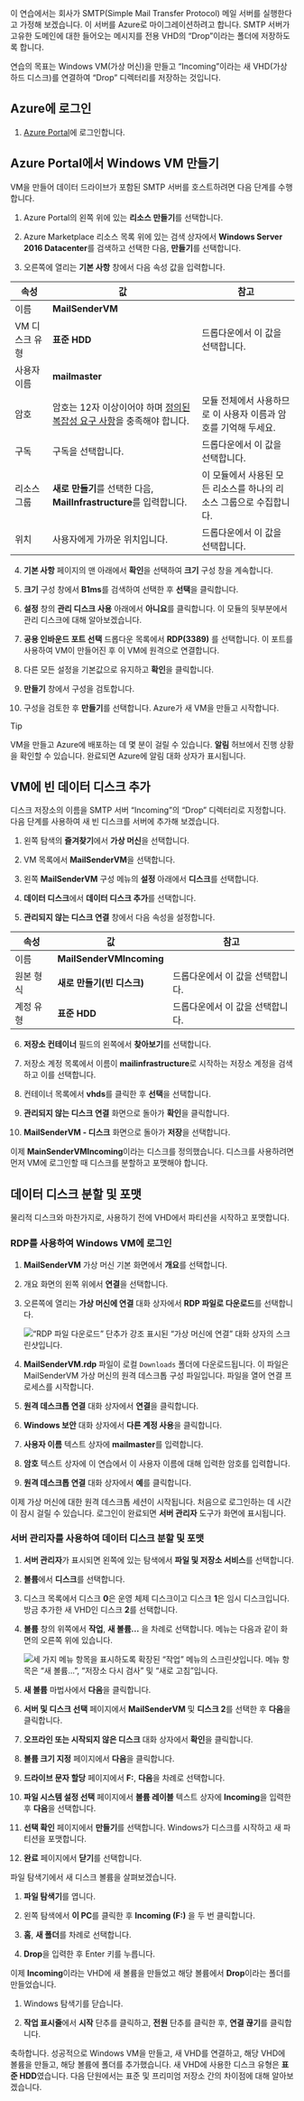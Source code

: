 이 연습에서는 회사가 SMTP(Simple Mail Transfer Protocol) 메일 서버를 실행한다고 가정해 보겠습니다. 이 서버를 Azure로 마이그레이션하려고 합니다. SMTP 서버가 고유한 도메인에 대한 들어오는 메시지를 전용 VHD의 “Drop”이라는 폴더에 저장하도록 합니다.

연습의 목표는 Windows VM(가상 머신)을 만들고 “Incoming”이라는 새 VHD(가상 하드 디스크)를 연결하여 “Drop” 디렉터리를 저장하는 것입니다.

## <a name="sign-in-to-azure"></a>Azure에 로그인
<!---TODO: Need update for sanbox?--->

1. [Azure Portal](https://portal.azure.com/?azure-portal=true)에 로그인합니다.

## <a name="create-a-windows-vm-in-the-azure-portal"></a>Azure Portal에서 Windows VM 만들기

VM을 만들어 데이터 드라이브가 포함된 SMTP 서버를 호스트하려면 다음 단계를 수행합니다.

1. Azure Portal의 왼쪽 위에 있는 **리소스 만들기**를 선택합니다.

1. Azure Marketplace 리소스 목록 위에 있는 검색 상자에서 **Windows Server 2016 Datacenter**를 검색하고 선택한 다음, **만들기**를 선택합니다.

1. 오른쪽에 열리는 **기본 사항** 창에서 다음 속성 값을 입력합니다. 


|속성  |값  |참고  |
|---------|---------|---------|
|이름     |   **MailSenderVM**      |         |
|VM 디스크 유형     |  **표준 HDD**       |   드롭다운에서 이 값을 선택합니다.      |
|사용자 이름     |  **mailmaster**       |         |
|암호     |  암호는 12자 이상이어야 하며 [정의된 복잡성 요구 사항](https://docs.microsoft.com/azure/virtual-machines/windows/faq#what-are-the-password-requirements-when-creating-a-vm)을 충족해야 합니다.       | 모듈 전체에서 사용하므로 이 사용자 이름과 암호를 기억해 두세요.         |
|구독     |  구독을 선택합니다.       |  드롭다운에서 이 값을 선택합니다.       |
|리소스 그룹     |  **새로 만들기**를 선택한 다음, **MailInfrastructure**를 입력합니다.       |  이 모듈에서 사용된 모든 리소스를 하나의 리소스 그룹으로 수집합니다.       |
|위치     |   사용자에게 가까운 위치입니다.      | 드롭다운에서 이 값을 선택합니다.        |

4. **기본 사항** 페이지의 맨 아래에서 **확인**을 선택하여 **크기** 구성 창을 계속합니다.

1. **크기** 구성 창에서 **B1ms**를 검색하여 선택한 후 **선택**을 클릭합니다.

1. **설정** 창의 **관리 디스크 사용** 아래에서 **아니요**를 클릭합니다. 이 모듈의 뒷부분에서 관리 디스크에 대해 알아보겠습니다.

1. **공용 인바운드 포트 선택** 드롭다운 목록에서 **RDP(3389)** 를 선택합니다. 이 포트를 사용하여 VM이 만들어진 후 이 VM에 원격으로 연결합니다.

1. 다른 모든 설정을 기본값으로 유지하고 **확인**을 클릭합니다.

1. **만들기** 창에서 구성을 검토합니다.

1. 구성을 검토한 후 **만들기**를 선택합니다. Azure가 새 VM을 만들고 시작합니다.

> [!TIP]
> VM을 만들고 Azure에 배포하는 데 몇 분이 걸릴 수 있습니다. **알림** 허브에서 진행 상황을 확인할 수 있습니다. 완료되면 Azure에 알림 대화 상자가 표시됩니다.

## <a name="add-an-empty-data-disk-to-our-vm"></a>VM에 빈 데이터 디스크 추가

디스크 저장소의 이름을 SMTP 서버 “Incoming”의 “Drop” 디렉터리로 지정합니다. 다음 단계를 사용하여 새 빈 디스크를 서버에 추가해 보겠습니다.

1. 왼쪽 탐색의 **즐겨찾기**에서 **가상 머신**을 선택합니다.

1. VM 목록에서 **MailSenderVM**을 선택합니다.

1. 왼쪽 **MailSenderVM** 구성 메뉴의 **설정** 아래에서 **디스크**를 선택합니다.

1. **데이터 디스크**에서 **데이터 디스크 추가**를 선택합니다.

1. **관리되지 않는 디스크 연결** 창에서 다음 속성을 설정합니다.


|속성  |값  |참고  |
|---------|---------|---------|
|이름     |   **MailSenderVMIncoming**      |         |
|원본 형식     |  **새로 만들기(빈 디스크)**       |   드롭다운에서 이 값을 선택합니다.       |
|계정 유형     |  **표준 HDD**       |  드롭다운에서 이 값을 선택합니다.        |


6. **저장소 컨테이너** 필드의 왼쪽에서 **찾아보기**를 선택합니다.

1. 저장소 계정 목록에서 이름이 **mailinfrastructure**로 시작하는 저장소 계정을 검색하고 이를 선택합니다.

1. 컨테이너 목록에서 **vhds**를 클릭한 후 **선택**을 선택합니다.

1. **관리되지 않는 디스크 연결** 화면으로 돌아가 **확인**을 클릭합니다.

1. **MailSenderVM - 디스크** 화면으로 돌아가 **저장**을 선택합니다.

이제 **MainSenderVMIncoming**이라는 디스크를 정의했습니다. 디스크를 사용하려면 먼저 VM에 로그인할 때 디스크를 분할하고 포맷해야 합니다. 

## <a name="partition-and-format-a-data-disk"></a>데이터 디스크 분할 및 포맷

물리적 디스크와 마찬가지로, 사용하기 전에 VHD에서 파티션을 시작하고 포맷합니다.

### <a name="log-into-our-windows-vm-using-rdp"></a>RDP를 사용하여 Windows VM에 로그인

1. **MailSenderVM** 가상 머신 기본 화면에서 **개요**를 선택합니다.

1. 개요 화면의 왼쪽 위에서 **연결**을 선택합니다.

1. 오른쪽에 열리는 **가상 머신에 연결** 대화 상자에서 **RDP 파일로 다운로드**를 선택합니다.

   ![“RDP 파일 다운로드” 단추가 강조 표시된 “가상 머신에 연결” 대화 상자의 스크린샷입니다.](../media-draft/download-rdp.png)

4. **MailSenderVM.rdp** 파일이 로컬 `Downloads` 폴더에 다운로드됩니다. 이 파일은 MailSenderVM 가상 머신의 원격 데스크톱 구성 파일입니다. 파일을 열어 연결 프로세스를 시작합니다.

1. **원격 데스크톱 연결** 대화 상자에서 **연결**을 클릭합니다.

1. **Windows 보안** 대화 상자에서 **다른 계정 사용**을 클릭합니다.

1. **사용자 이름** 텍스트 상자에 **mailmaster**를 입력합니다.

1. **암호** 텍스트 상자에 이 연습에서 이 사용자 이름에 대해 입력한 암호를 입력합니다. 

1. **원격 데스크톱 연결** 대화 상자에서 **예**를 클릭합니다.

이제 가상 머신에 대한 원격 데스크톱 세션이 시작됩니다. 처음으로 로그인하는 데 시간이 잠시 걸릴 수 있습니다. 로그인이 완료되면 **서버 관리자** 도구가 화면에 표시됩니다.

### <a name="partition-and-format-our-data-disk-using-server-manager"></a>서버 관리자를 사용하여 데이터 디스크 분할 및 포맷

1. **서버 관리자**가 표시되면 왼쪽에 있는 탐색에서 **파일 및 저장소 서비스**를 선택합니다.

1. **볼륨**에서 **디스크**를 선택합니다.

1. 디스크 목록에서 디스크 **0**은 운영 체제 디스크이고 디스크 **1**은 임시 디스크입니다. 방금 추가한 새 VHD인 디스크 **2**를 선택합니다.

1. **볼륨** 창의 위쪽에서 **작업**, **새 볼륨...** 을 차례로 선택합니다. 메뉴는 다음과 같이 화면의 오른쪽 위에 있습니다.

   ![세 가지 메뉴 항목을 표시하도록 확장된 “작업” 메뉴의 스크린샷입니다. 메뉴 항목은 “새 볼륨...”, “저장소 다시 검사” 및 “새로 고침”입니다.](../media-draft/tasks-menu.png)


1. **새 볼륨** 마법사에서 **다음**을 클릭합니다.

1. **서버 및 디스크 선택** 페이지에서 **MailSenderVM** 및 **디스크 2**를 선택한 후 **다음**을 클릭합니다.

1. **오프라인 또는 시작되지 않은 디스크** 대화 상자에서 **확인**을 클릭합니다.

1. **볼륨 크기 지정** 페이지에서 **다음**을 클릭합니다.

1. **드라이브 문자 할당** 페이지에서 **F:**, **다음**을 차례로 선택합니다.

1. **파일 시스템 설정 선택** 페이지에서 **볼륨 레이블** 텍스트 상자에 **Incoming**을 입력한 후 **다음**을 선택합니다.

1. **선택 확인** 페이지에서 **만들기**를 선택합니다. Windows가 디스크를 시작하고 새 파티션을 포맷합니다.

1. **완료** 페이지에서 **닫기**를 선택합니다.

파일 탐색기에서 새 디스크 볼륨을 살펴보겠습니다. 
1. **파일 탐색기**를 엽니다.

1. 왼쪽 탐색에서 **이 PC**를 클릭한 후 **Incoming (F:)** 을 두 번 클릭합니다.

1. **홈**, **새 폴더**를 차례로 선택합니다.

1. **Drop**을 입력한 후 Enter 키를 누릅니다.

이제 **Incoming**이라는 VHD에 새 볼륨을 만들었고 해당 볼륨에서 **Drop**이라는 폴더를 만들었습니다.  

1. Windows 탐색기를 닫습니다.

1. **작업 표시줄**에서 **시작** 단추를 클릭하고, **전원** 단추를 클릭한 후, **연결 끊기**를 클릭합니다.

축하합니다. 성공적으로 Windows VM을 만들고, 새 VHD를 연결하고, 해당 VHD에 볼륨을 만들고, 해당 볼륨에 폴더를 추가했습니다. 새 VHD에 사용한 디스크 유형은 **표준 HDD**였습니다. 다음 단원에서는 표준 및 프리미엄 저장소 간의 차이점에 대해 알아보겠습니다. 
